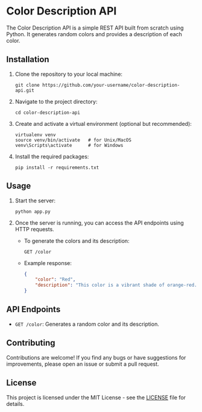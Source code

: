 # Color Description API

The Color Description API is a simple REST API built from scratch using Python. It generates random colors and provides a description of each color.

## Installation

1. Clone the repository to your local machine:

    ```
    git clone https://github.com/your-username/color-description-api.git
    ```

2. Navigate to the project directory:

    ```
    cd color-description-api
    ```

3. Create and activate a virtual environment (optional but recommended):

    ```
    virtualenv venv
    source venv/bin/activate   # for Unix/MacOS
    venv\Scripts\activate      # for Windows
    ```

4. Install the required packages:

    ```
    pip install -r requirements.txt
    ```

## Usage

1. Start the server:

    ```
    python app.py
    ```

2. Once the server is running, you can access the API endpoints using HTTP requests.

    - To generate the colors and its description:
    
        ```
        GET /color
        ```
    
    - Example response:
    
        ```json
        {
            "color": "Red",
            "description": "This color is a vibrant shade of orange-red."
        }
        ```

## API Endpoints

- `GET /color`: Generates a random color and its description.

## Contributing

Contributions are welcome! If you find any bugs or have suggestions for improvements, please open an issue or submit a pull request.

## License

This project is licensed under the MIT License - see the [LICENSE](LICENSE) file for details.
